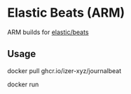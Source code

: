 # Elastic Beats (ARM)
ARM builds for [elastic/beats](https://github.com/elastic/beats)

## Usage

docker pull ghcr.io/izer-xyz/journalbeat

docker run 
